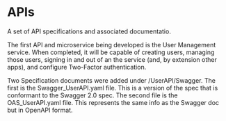 # APIs
A set of API specifications and associated documentatio.

The first API and microservice being developed is the User Management service.  When completed, it will be capable of creating users, managing those users, signing in and out of an the service (and, by extension other apps), and configure Two-Factor authentication.

Two Specification documents were added under /UserAPI/Swagger.
The first is the Swagger_UserAPI.yaml file.  This is a version of the spec that is conformant to the Swagger 2.0 spec.
The second file is the OAS_UserAPI.yaml file.  This represents the same info as the Swagger doc but in OpenAPI format.